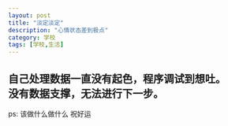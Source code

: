 ```yaml
---
layout: post
title: "淡定淡定"
description: "心情状态差到极点"
category: 学校
tags: [学校,生活]
---
```


自己处理数据一直没有起色，程序调试到想吐。<br/>
没有数据支撑，无法进行下一步。<br/>
------
ps:
  该做什么做什么
    祝好运
